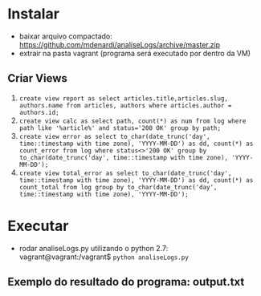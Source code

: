 # Instalar
- baixar arquivo compactado: https://github.com/mdenardi/analiseLogs/archive/master.zip
- extrair na pasta vagrant (programa será executado por dentro da VM)
## Criar Views
1. `create view report as select articles.title,articles.slug, authors.name from articles, authors where articles.author = authors.id;`
2. `create view calc as select path, count(*) as num from log where path like '%article%' and status='200 OK' group by path;`
3. `create view error as select to_char(date_trunc('day', time::timestamp with time zone), 'YYYY-MM-DD') as dd, count(*) as count_error from log where status<>'200 OK'	group by to_char(date_trunc('day', time::timestamp with time zone), 'YYYY-MM-DD');`
4. `create view total_error as select to_char(date_trunc('day', time::timestamp with time zone), 'YYYY-MM-DD') as dd, count(*) as count_total from log group by to_char(date_trunc('day', time::timestamp with time zone), 'YYYY-MM-DD');`
# Executar
- rodar analiseLogs.py utilizando o python 2.7: vagrant@vagrant:/vagrant$ `python analiseLogs.py`
## Exemplo do resultado do programa: output.txt
